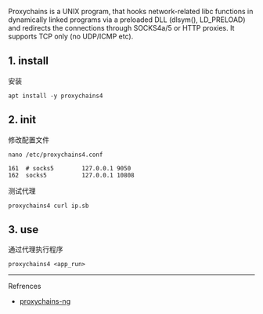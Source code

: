Proxychains is a UNIX program, that hooks network-related libc functions in dynamically linked programs via a preloaded DLL (dlsym(), LD_PRELOAD) and redirects the connections through SOCKS4a/5 or HTTP proxies. It supports TCP only (no UDP/ICMP etc).

## 1. install

安装

```
apt install -y proxychains4
```

## 2. init

修改配置文件

```
nano /etc/proxychains4.conf
```

```
161  # socks5        127.0.0.1 9050
162  socks5          127.0.0.1 10808
```

测试代理

```
proxychains4 curl ip.sb
```

## 3. use

通过代理执行程序

```
proxychains4 <app_run>
```

---

Refrences

- [proxychains-ng](https://www.kali.org/tools/proxychains-ng/)

